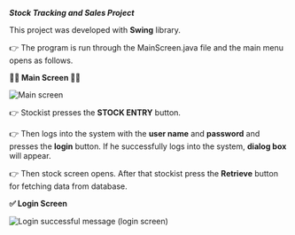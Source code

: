***Stock Tracking and Sales Project***

This project was developed with **Swing** library.

:point_right: The program is run through the MainScreen.java file and the main menu opens as follows.

**:tada::tada: Main Screen :tada::tada:**

![Main screen](https://user-images.githubusercontent.com/79416722/153661087-acf7a437-4f23-4f2a-8ce1-7ba2b7f756e0.PNG)

:point_right: Stockist presses the **STOCK ENTRY** button.

:point_right: Then logs into the system with the **user name** and **password** and presses the **login** button. If he successfully logs into the system, **dialog box** will appear.

:point_right: Then stock screen opens. After that stockist press the **Retrieve** button for fetching data from database.

**:white_check_mark: Login Screen**

![Login successful message (login screen)](https://user-images.githubusercontent.com/79416722/153662709-400015c1-7369-4fc9-867f-3a0cc38aa365.PNG)
